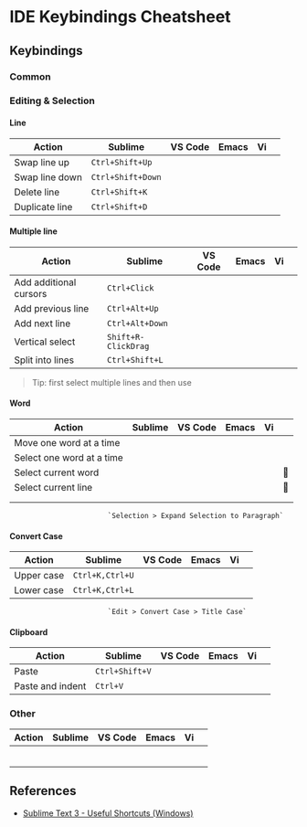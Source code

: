 # IDE Keybindings Cheatsheet

## Keybindings

### Common

### Editing & Selection

#### Line
| Action                    | Sublime            | VS Code            | Emacs              | Vi                 |          |
|---------------------------|------------------- |--------------------|--------------------|--------------------|----------|
| Swap line up              | `Ctrl+Shift+Up`    |                    |                    |                    |          |
| Swap line down            | `Ctrl+Shift+Down`  |                    |                    |                    |          |
| Delete line               | `Ctrl+Shift+K`     |                    |                    |                    |          |
| Duplicate line            | `Ctrl+Shift+D`     |                    |                    |                    |          |

#### Multiple line
| Action                    | Sublime            | VS Code            | Emacs              | Vi                 |          |
|---------------------------|------------------- |--------------------|--------------------|--------------------|----------|
| Add additional cursors    | `Ctrl+Click`       |                    |                    |                    |          |
| Add previous line         | `Ctrl+Alt+Up`      |                    |                    |                    |          |
| Add next line             | `Ctrl+Alt+Down`    |                    |                    |                    |          |
| Vertical select           | `Shift+R-ClickDrag`|                    |                    |                    |          |
| Split into lines          | `Ctrl+Shift+L`     |                    |                    |                    |          |
> Tip: first select multiple lines and then use  

#### Word
| Action                    | Sublime            | VS Code            | Emacs              | Vi                 |          |
|---------------------------|------------------- |--------------------|--------------------|--------------------|----------|
| Move one word at a time   |                    |                    |                    |                    |          |
| Select one word at a time |                    |                    |                    |                    |          |
| Select current word       |                    |                    |                    |                    | :hammer: |
| Select current line       |                    |                    |                    |                    | :hammer: |
|                           |                    |                    |                    |                    |          |
|                           |                    |                    |                    |                    |          |
                            `Selection > Expand Selection to Paragraph`

#### Convert Case
| Action                    | Sublime            | VS Code            | Emacs              | Vi                 |          |
|---------------------------|------------------- |--------------------|--------------------|--------------------|----------|
| Upper case                | `Ctrl+K,Ctrl+U`    |                    |                    |                    |          |
| Lower case                | `Ctrl+K,Ctrl+L`    |                    |                    |                    |          |
                            `Edit > Convert Case > Title Case`

#### Clipboard
| Action                    | Sublime            | VS Code            | Emacs              | Vi                 |          |
|---------------------------|------------------- |--------------------|--------------------|--------------------|----------|
| Paste                     | `Ctrl+Shift+V`     |                    |                    |                    |          |
| Paste and indent          | `Ctrl+V`           |                    |                    |                    |          |

### Other

| Action                    | Sublime            | VS Code            | Emacs              | Vi                 |          |
|---------------------------|------------------- |--------------------|--------------------|--------------------|----------|
|                           |                    |                    |                    |                    |          |
|                           |                    |                    |                    |                    |          |
|                           |                    |                    |                    |                    |          |
|                           |                    |                    |                    |                    |          |
|                           |                    |                    |                    |                    |          |
|                           |                    |                    |                    |                    |          |

## References

- [Sublime Text 3 - Useful Shortcuts (Windows)](https://gist.github.com/mrliptontea/4c793ebdf72ed145bcbf)
